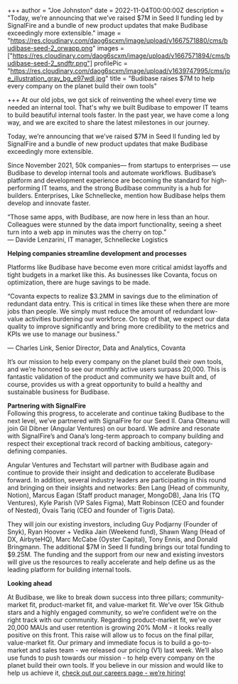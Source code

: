 +++
author = "Joe Johnston"
date = 2022-11-04T00:00:00Z
description = "Today, we’re announcing that we’ve raised $7M in Seed II funding led by SignalFire and a bundle of new product updates that make Budibase exceedingly more extensible."
image = "https://res.cloudinary.com/daog6scxm/image/upload/v1667571880/cms/budibase-seed-2_orwapp.png"
images = ["https://res.cloudinary.com/daog6scxm/image/upload/v1667571894/cms/budibase-seed-2_sndftr.png"]
profilePic = "https://res.cloudinary.com/daog6scxm/image/upload/v1639747995/cms/joe_illustration_gray_bg_e97wdl.jpg"
title = "Budibase raises $7M to help every company on the planet build their own tools"

+++
At our old jobs, we got sick of reinventing the wheel every time we needed an internal tool. That's why we built Budibase to empower IT teams to build beautiful internal tools faster. In the past year, we have come a long way, and we are excited to share the latest milestones in our journey.

Today, we’re announcing that we’ve raised $7M in Seed II funding led by SignalFire and a bundle of new product updates that make Budibase exceedingly more extensible.

Since November 2021, 50k companies— from startups to enterprises — use Budibase to develop internal tools and automate workflows. Budibase’s platform and development experience are becoming the standard for high-performing IT teams, and the strong Budibase community is a hub for builders. Enterprises, Like Schnellecke, mention how Budibase helps them develop and innovate faster.

“Those same apps, with Budibase, are now here in less than an hour. Colleagues were stunned by the data import functionality, seeing a sheet turn into a web app in minutes was the cherry on top.”  
— Davide Lenzarini, IT manager, Schnellecke Logistics

**Helping companies streamline development and processes**

Platforms like Budibase have become even more critical amidst layoffs and tight budgets in a market like this. As businesses like Covanta, focus on optimization, there are huge savings to be made.

“Covanta expects to realize $3.2MM in savings due to the elimination of redundant data entry. This is critical in times like these when there are more jobs than people. We simply must reduce the amount of redundant low-value activities burdening our workforce. On top of that, we expect our data quality to improve significantly and bring more credibility to the metrics and KPIs we use to manage our business.”

— Charles Link, Senior Director, Data and Analytics, Covanta

It’s our mission to help every company on the planet build their own tools, and we’re honored to see our monthly active users surpass 20,000. This is fantastic validation of the product and community we have built and, of course, provides us with a great opportunity to build a healthy and sustainable business for Budibase.

**Partnering with SignalFire**  
Following this progress, to accelerate and continue taking Budibase to the next level, we’ve partnered with SignalFire for our Seed II. Oana Olteanu will join Gil Dibner (Angular Ventures) on our board. We admire and resonate with SignalFire’s and Oana’s long-term approach to company building and respect their exceptional track record of backing ambitious, category-defining companies.

Angular Ventures and Techstart will partner with Budibase again and continue to provide their insight and dedication to accelerate Budibase forward. In addition, several industry leaders are participating in this round and bringing on their insights and networks: Ben Lang (Head of community, Notion), Marcus Eagan (Staff product manager, MongoDB), Jana Iris (TQ Ventures), Kyle Parish (VP Sales Figma), Matt Robinson (CEO and founder of Nested), Ovais Tariq (CEO and founder of Tigris Data).

They will join our existing investors, including Guy Podjarny (Founder of Snyk), Ryan Hoover + Vedika Jain (Weekend fund), Shawn Wang (Head of DX, AirbyteHQ), Marc McCabe (Oyster Capital), Tony Ennis, and Donald Bringmann. The additional $7M in Seed II funding brings our total funding to $9.25M. The funding and the support from our new and existing investors will give us the resources to really accelerate and help define us as the leading platform for building internal tools.

**Looking ahead**

At Budibase, we like to break down success into three pillars; community-market fit, product-market fit, and value-market fit. We’ve over 15k Github stars and a highly engaged community, so we’re confident we’re on the right track with our community. Regarding product-market fit, we’ve over 20,000 MAUs and user retention is growing 20% MoM - it looks really positive on this front. This raise will allow us to focus on the final pillar, value-market fit. Our primary and immediate focus is to build a go-to-market and sales team - we released our pricing (V1) last week. We’ll also use funds to push towards our mission - to help every company on the planet build their own tools. If you believe in our mission and would like to help us achieve it, [check out our careers page - we’re hiring!](https://bb.budibase.app/app_bb_afdf15d335df499da0932ed736edf7e3#/)